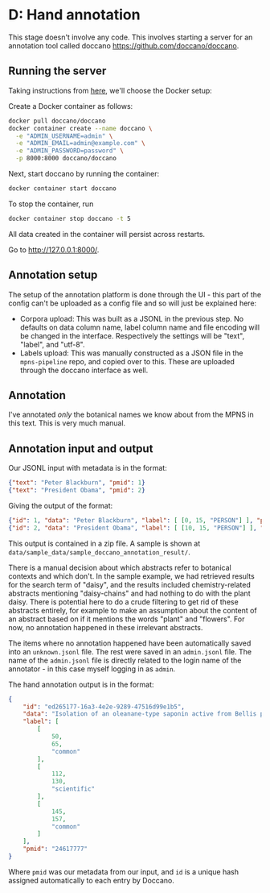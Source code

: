 # D: Hand annotation

This stage doesn't involve any code. This involves starting a server for an annotation tool called doccano <https://github.com/doccano/doccano>.

## Running the server

Taking instructions from [here](https://github.com/doccano/doccano), we'll choose the Docker setup:

Create a Docker container as follows:
```bash
docker pull doccano/doccano
docker container create --name doccano \
  -e "ADMIN_USERNAME=admin" \
  -e "ADMIN_EMAIL=admin@example.com" \
  -e "ADMIN_PASSWORD=password" \
  -p 8000:8000 doccano/doccano
```

Next, start doccano by running the container:
```bash
docker container start doccano
```

To stop the container, run
```bash
docker container stop doccano -t 5
```
All data created in the container will persist across restarts.

Go to http://127.0.0.1:8000/.


## Annotation setup

The setup of the annotation platform is done through the UI - this part of the config can't be uploaded as a config file and so will just be explained here:

- Corpora upload: This was built as a JSONL in the previous step. No defaults on data column name, label column name and file encoding will be changed in the interface. Respectively the settings will be "text", "label", and "utf-8".
- Labels upload: This was manually constructed as a JSON file in the `mpns-pipeline` repo, and copied over to this. These are uploaded through the doccano interface as well.

## Annotation

I've annotated _only_ the botanical names we know about from the MPNS in this text. This is very much manual.

## Annotation input and output

Our JSONL input with metadata is in the format:

```json
{"text": "Peter Blackburn", "pmid": 1}
{"text": "President Obama", "pmid": 2}
```

Giving the output of the format:

```json
{"id": 1, "data": "Peter Blackburn", "label": [ [0, 15, "PERSON"] ], "pmid": 1}
{"id": 2, "data": "President Obama", "label": [ [10, 15, "PERSON"] ], "pmid": 2}
```

This output is contained in a zip file. A sample is shown at `data/sample_data/sample_doccano_annotation_result/`.

There is a manual decision about which abstracts refer to botanical contexts and which don't. In the sample example, we had retrieved results for the search term of "daisy", and the results included chemistry-related abstracts mentioning "daisy-chains" and had nothing to do with the plant daisy. There is potential here to do a crude filtering to get rid of these abstracts entirely, for example to make an assumption about the content of an abstract based on if it mentions the words "plant" and "flowers". For now, no annotation happened in these irrelevant abstracts.

The items where no annotation happened have been automatically saved into an `unknown.jsonl` file. The rest were saved in an `admin.jsonl` file. The name of the `admin.jsonl` file is directly related to the login name of the annotator - in this case myself logging in as `admin`.

The hand annotation output is in the format:

```json
{
    "id": "ed265177-16a3-4e2e-9289-47516d99e1b5",
    "data": "Isolation of an oleanane-type saponin active from Bellis perennis through antitumor bioassay-guided procedures. Bellis perennis L. (Asteraceae) (common daisy) is a herbaceous perennial plant known as a traditional wound herb; it has been used for the treatment of bruises, broken bones, and wounds. Bellis perennis has also been used in the treatment of headache, common cold, stomachache, eye diseases, eczema, skin boils, gastritis, diarrhea, bleeding, rheumatism, inflammation, and infections of the upper respiratory tract in traditional medicine.",
    "label": [
        [
            50,
            65,
            "common"
        ],
        [
            112,
            130,
            "scientific"
        ],
        [
            145,
            157,
            "common"
        ]
    ],
    "pmid": "24617777"
}
```

Where `pmid` was our metadata from our input, and `id` is a unique hash assigned automatically to each entry by Doccano.
